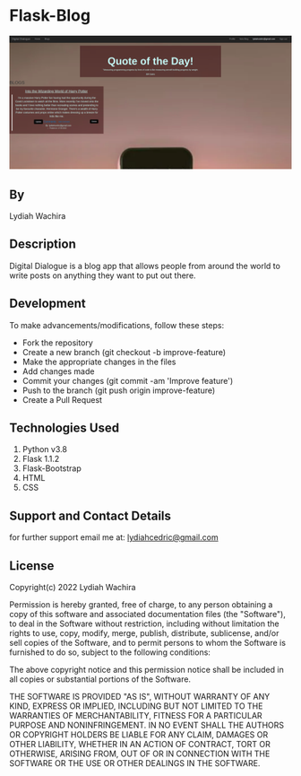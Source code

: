 # Flask-Blog
![alt text](/app/static/photos/Screenshot%20from%202022-05-17%2022-57-56.png)

## By
Lydiah Wachira

## Description
Digital Dialogue is a blog app that allows people from around the world to write posts on anything they want to put out there.

## Development
To make advancements/modifications, follow these steps:

* Fork the repository
* Create a new branch (git checkout -b improve-feature)
* Make the appropriate changes in the files
* Add changes made
* Commit your changes (git commit -am 'Improve feature')
* Push to the branch (git push origin improve-feature)
* Create a Pull Request

## Technologies Used

1. Python v3.8
2. Flask 1.1.2
3. Flask-Bootstrap
4. HTML
5. CSS

## Support and Contact Details
for further support email me at: lydiahcedric@gmail.com

## License 
Copyright(c) 2022 Lydiah Wachira

Permission is hereby granted, free of charge, to any person obtaining a copy
of this software and associated documentation files (the "Software"), to deal
in the Software without restriction, including without limitation the rights
to use, copy, modify, merge, publish, distribute, sublicense, and/or sell
copies of the Software, and to permit persons to whom the Software is
furnished to do so, subject to the following conditions:

The above copyright notice and this permission notice shall be included in all
copies or substantial portions of the Software.

THE SOFTWARE IS PROVIDED "AS IS", WITHOUT WARRANTY OF ANY KIND, EXPRESS OR
IMPLIED, INCLUDING BUT NOT LIMITED TO THE WARRANTIES OF MERCHANTABILITY,
FITNESS FOR A PARTICULAR PURPOSE AND NONINFRINGEMENT. IN NO EVENT SHALL THE
AUTHORS OR COPYRIGHT HOLDERS BE LIABLE FOR ANY CLAIM, DAMAGES OR OTHER
LIABILITY, WHETHER IN AN ACTION OF CONTRACT, TORT OR OTHERWISE, ARISING FROM,
OUT OF OR IN CONNECTION WITH THE SOFTWARE OR THE USE OR OTHER DEALINGS IN THE
SOFTWARE.
